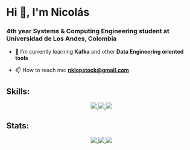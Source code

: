 # Hi 👋, I'm Nicolás
### 4th year Systems & Computing Engineering student at Universidad de Los Andes, Colombia

- 🌱 I’m currently learning **Kafka** and other **Data Engineering oriented tools**

- 📫 How to reach me: **nklopstock@gmail.com**

## Skills:

<p align="center">
  <a href="https://skillicons.dev">
    <img src="https://skillicons.dev/icons?i=py,java,ts,js,latex,html,css,cpp,r,dart&perline=14" />
    <img src="https://skillicons.dev/icons?i=git,postgres,firebase,mongodb,nestjs,p5js,postman,django,fastapi,flutter,sklearn,docker&perline=16" />
    <img src="https://skillicons.dev/icons?i=vscode,notion&perline=14" />
  </a>
</p>

## Stats:

<div align="center">
  <a href="https://github-readme-stats.vercel.app">
    <img src="https://github-readme-stats.vercel.app/api?username=nklopstock611&show_icons=true&hide_border=true&rank_icon=github&theme=transparent"/>
  </a>
  <a href="https://github-readme-stats.vercel.app">
    <img src="https://github-readme-stats.vercel.app/api/top-langs/?username=nklopstock611&layout=donut&size_weight=0.5&count_weight=0.5&hide_border=true&theme=transparent"/>
  </a>
  <a href="https://git.io/streak-stats">
    <img src="https://streak-stats.demolab.com?user=nklopstock611&theme=transparent&hide_border=true"/>
  </a>
</div>

